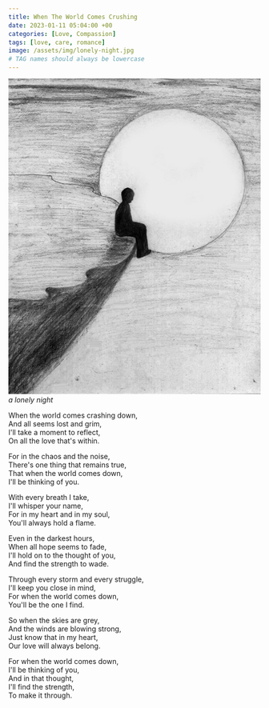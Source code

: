 ```yaml
---
title: When The World Comes Crushing
date: 2023-01-11 05:04:00 +00
categories: [Love, Compassion]
tags: [love, care, romance]
image: /assets/img/lonely-night.jpg   
# TAG names should always be lowercase
---
```


![lonely night](/assets/img/lonely-night.jpg "copyright: Drawing Skill")
_a lonely night_

When the world comes crashing down,  
And all seems lost and grim,  
I'll take a moment to reflect,  
On all the love that's within.

For in the chaos and the noise,  
There's one thing that remains true,  
That when the world comes down,  
I'll be thinking of you.

With every breath I take,  
I'll whisper your name,  
For in my heart and in my soul,  
You'll always hold a flame.

Even in the darkest hours,  
When all hope seems to fade,  
I'll hold on to the thought of you,  
And find the strength to wade.

Through every storm and every struggle,  
I'll keep you close in mind,  
For when the world comes down,  
You'll be the one I find.

So when the skies are grey,  
And the winds are blowing strong,  
Just know that in my heart,  
Our love will always belong.

For when the world comes down,  
I'll be thinking of you,  
And in that thought,  
I'll find the strength,  
To make it through.
